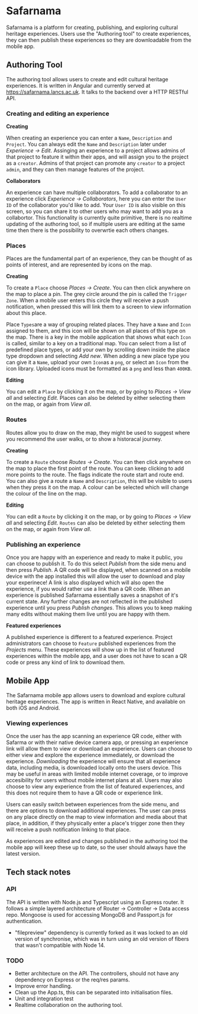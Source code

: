 # Safarnama 
Safarnama is a platform for creating, publishing, and exploring cultural heritage experiences. Users use the "Authoring tool" to create experiences, they can then publish these experiences so they are downloadable from the mobile app. 

## Authoring Tool

The authoring tool allows users to create and edit cultural heritage experiences. It is written in Angular and currently served at https://safarnama.lancs.ac.uk. It talks to the backend over a HTTP RESTful API.

### Creating and editing an experience

**Creating**

When creating an experience you can enter a  `Name`, `Description` and `Project`. You can always edit the `Name` and `Description` later under *Experience -> Edit*. Assinging an experience to a project allows admins of that project to feature it within their apps, and will assign you to the project as a `creator`. Admins of that project can promote any `creator` to a project `admin`, and they can then manage features of the project. 

**Collaborators**

An experience can have multiple collaborators. To add a collaborator to an experience click *Experience -> Collaborators*, here you can enter the `User ID` of the collaborator you'd like to add. Your `User ID` is also visible on this screen, so you can share it to other users who may want to add you as a collabortor. This functionality is currently quite primitive, there is no realtime updating of the authoring tool, so if multiple users are editing at the same time then there is the possibility to overwrtie each others changes. 

### Places

Places are the fundamental part of an experience, they can be thought of as points of interest, and are represented by icons on the map. 

**Creating**

To create a `Place` choose *Places -> Create*. You can then click anywhere on the map to place a pin. The grey circle around the pin is called the `Trigger Zone`. When a mobile user enters this circle they will receive a push notification, when pressed this will link them to a screen to view information about this place. 

Place `Types`are a way of grouping related places. They have a `Name` and `Icon`  assigned to them, and this icon will be shown on all places of this type on the map. There is a key in the mobile application that shows what each `Icon` is called, similar to a key on a traditional map. You can select from a list of predefined place types, or add your own by scrolling down inside the place type dropdown and selecting *Add new*. When adding a new place type you can give it a `Name`, upload your own `Icon`as a `png`, or select an `Icon` from the icon library. Uploaded icons must be formatted as a `png` and less than `400KB`.

**Editing**

You can edit a `Place` by clicking it on the map, or by going to *Places -> View all* and selecting *Edit*. Places can also be deleted by either selecting them on the map, or again from *View all*. 

### Routes

Routes allow you to draw on the map, they might be used to suggest where you recommend the user walks, or to show a historacal journey.

**Creating**

To create a `Route` choose *Routes -> Create*. You can then click anywhere on the map to place the first point of the route. You can keep clicking to add more points to the route. The flags indicate the route start and route end. You can also give a route a `Name` and `Description`, this will be visible to users when they press it on the map. A colour can be selected which will change the colour of the line on the map. 

**Editing**

You can edit a `Route` by clicking it on the map, or by going to *Places -> View all* and selecting *Edit*. `Routes` can also be deleted by either selecting them on the map, or again from *View all*. 

### Publishing an experience 

Once you are happy with an experience and ready to make it public, you can choose to publish it. To do this select *Publish* from the side menu and then press *Publish*. A QR code will be displayed, when scanned on a mobile device with the app installed this will allow the user to download and play your experinece! A link is also displayed which will also open the experience, if you would rather use a link than a QR code. When an experience is published Safarnama essentially saves a snapshot of it's current state. Any further changes are not reflected in the published experience until you press *Publish changes*. This allows you to keep making many edits without making them live until you are happy with them. 

**Featured experiences**

A published experience is different to a featured experience. Project administrators can choose to `Feature` published experiences from the *Projects* menu. These experiences will show up in the list of featured experiences within the mobile app, and a user does not have to scan a QR code or press any kind of link to download them.

## Mobile App

The Safarnama mobile app allows users to download and explore cultural heritage experiences. The app is written in React Native, and available on both iOS and Android. 

### Viewing experiences

Once the user has the app scanning an experience QR code, either with Safarma or with their native device camera app, or pressing an experience link will allow them to view or download an experience. Users can choose to either view and explore the experience immediately, or download the experience. *Downloading* the experience will ensure that all experience data, including media, is downloaded locally onto the users device. This may be useful in areas with limited mobile internet coverage, or to improve accesibility for users without mobile internet plans at all. Users may also choose to view any experience from the list of featured experiences, and this does not require them to have a QR code or experience link.

Users can easily switch between experiences from the side menu, and there are options to download additional experiences. The user can press on any place directly on the map to view information and media about that place, in addition, if they physically enter a place's trigger zone then they will receive a push notification linking to that place. 

As experiences are edited and changes published in the authoring tool the mobile app will keep these up to date, so the user should always have the latest version.

## Tech stack notes 

### API

The API is written with Node.js and Typescript using an Express router. It follows a simple layered architecture of Router -> Controller -> Data access repo. Mongoose is used for accessing MongoDB and Passport.js for authentication. 

- "filepreview" dependency is currently forked as it was locked to an old version of synchronise, which was in turn using an old version of fibers that wasn't compatible with Node 14.

### TODO
* Better architecture on the API. The controllers, should not have any dependency on Express or the req/res params. 
* Improve error handling. 
* Clean up the App.ts, this can be separated into initialisation files.
* Unit and integration test
* Realtime collaboration on the authoring tool.